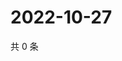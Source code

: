 # 2022-10-27

共 0 条

<!-- BEGIN WEIBO -->
<!-- 最后更新时间 Thu Oct 27 2022 03:01:02 GMT+0800 (China Standard Time) -->

<!-- END WEIBO -->
